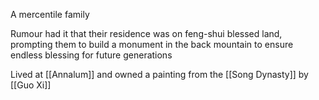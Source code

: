 A mercentile family 

Rumour had it that their residence was on feng-shui blessed land, prompting them to build a monument in the back mountain to ensure endless blessing for future generations

Lived at [[Annalum]] and owned a painting from the [[Song Dynasty]] by [[Guo Xi]]
